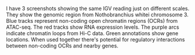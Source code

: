 I have 3 screenshots showing the same IGV reading just on different scales. They show the genomic region from Nothobranchius whitei chromosome 3. Blue tracks represent non-coding open chromatin regions (OCRs) from ATAC-seq. The red tracks show RNA expression levels. The purple arcs indicate chromatin loops from Hi-C data. Green annotations show gene locations. When used together there's potential for regulatory interactions between non-coding OCRs and nearby genes. 
